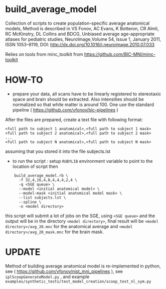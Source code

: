 build_average_model
===================

Collection of scripts to create population-specific average anatomical models,
Method is described in 
VS Fonov, AC Evans, K Botteron, CR Almli, RC McKinstry, DL Collins and BDCG, Unbiased average age-appropriate atlases for pediatric studies, NeuroImage,Volume 54, Issue 1, January 2011, ISSN 1053–8119,
DOI: http://dx.doi.org/10.1016/j.neuroimage.2010.07.033

Relies on tools from minc_toolkit from https://github.com/BIC-MNI/minc-toolkit



HOW-TO
==================
-  prepare your data, all scans have to be linearly registered to stereotaxic space and brain should be extracted. Also intensities should be normalized so that white matter is around 100.
One use the standard pipeline ( https://github.com/vfonov/bic-pipelines )

After the files are prepared, create a text file with following format:

    <full path to subject 1 anatomical>,<full path to subject 1 mask>
    <full path to subject 2 anatomical>,<full path to subject 2 mask>
    ...
    <full path to subject N anatomical>,<full path to subject N mask>

assuming that you stored it into the file subjects.lst

-  to run the script :
  setup ```RUBYLIB``` environment variable to point to the location of script
  then

```shell
    build_average_model.rb \
      -f 32,4,16,4,8,4,4,4,2,4 \
      -q <SGE queue> \
      --model <initial anatomical model> \
      --model-mask <initial anatomical model mask> \
      --list subjects.lst \
      --spline \
      -o <model directory>
```

this script will submit a lot of jobs on the SGE, using ```<SGE queue>``` and the output will be in the directory ```<model directory>```, final result will be
```<model directory>/avg_20.mnc``` for the anatomical average and ```<model directory>/avg_20_mask.mnc``` for the brain mask.

UPDATE
==================
Method of building average anatomical model is re-implemented in python, see ( https://github.com/vfonov/nist_mni_pipelines ), see `iplScoopGenerateModel.py` , and example `examples/synthetic_tests/test_model_creation/scoop_test_nl_sym.py`
